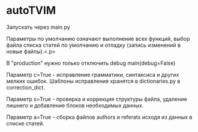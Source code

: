 # autoTVIM
<p>Запускать через main.py</p>
<p>Параметры по умолчанию означают выполнение всех функций, выбор файла списка статей по умолчанию и отладку (запись изменений в новые файлы).<.p>
<p>В "production" нужно только отключить debug main(debug=False)</p>
<p>Параметр c=True - исправление грамматики, синтаксиса и других мелких ошибок. Шаблоны исправления хранятся в dictionaries.py в correction_dict.</p>
<p>Параметр s=True - проверка и коррекция структуры файла, удаление лишнего и добавление блоков необходимых данных.</p>
<p>Параметр a=True - сборка файлов authors и referats исходя из данных в списке статей.</p>